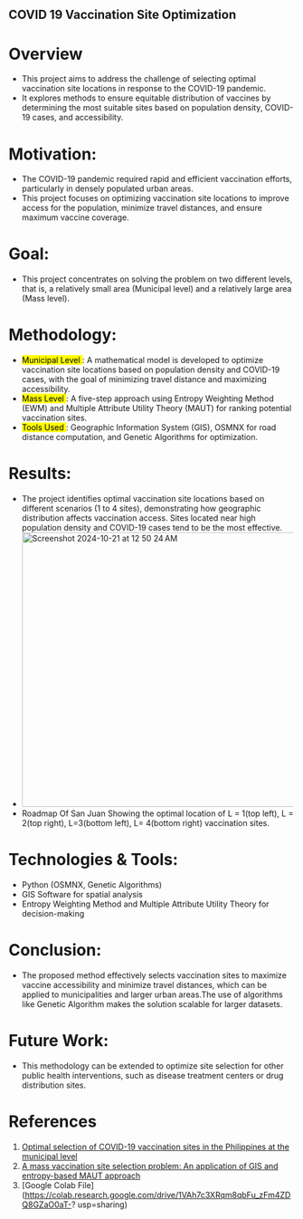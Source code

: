 ## COVID 19 Vaccination Site Optimization
# Overview
* This project aims to address the challenge of selecting optimal vaccination site locations in response to the COVID-19 pandemic. 
* It explores methods to ensure equitable distribution of vaccines by determining the most suitable sites based on population density, COVID-19 cases, and accessibility.
# Motivation:
* The COVID-19 pandemic required rapid and efficient vaccination efforts, particularly in densely populated urban areas. 
* This project focuses on optimizing vaccination site locations to improve access for the population, minimize travel distances, and ensure maximum vaccine coverage.

# Goal:
* This project concentrates on solving the problem on two different levels,
that is, a relatively small area (Municipal level) and a relatively large area
(Mass level).

# Methodology:
* <mark> Municipal Level </mark>: A mathematical model is developed to optimize vaccination site locations based on population density and COVID-19 cases,
  with the goal of minimizing travel distance and maximizing accessibility.
* <mark> Mass Level </mark>: A five-step approach using Entropy Weighting Method (EWM) and Multiple Attribute Utility Theory (MAUT) for ranking potential vaccination sites.
* <mark> Tools Used </mark> : Geographic Information System (GIS), OSMNX for road distance computation, and Genetic Algorithms for optimization.

# Results:
* The project identifies optimal vaccination site locations based on different scenarios (1 to 4 sites), demonstrating how geographic distribution affects vaccination access. Sites located near high population density and COVID-19 cases tend to be the most effective.
* <img width="485" alt="Screenshot 2024-10-21 at 12 50 24 AM" src="https://github.com/user-attachments/assets/b1a1fcb0-f877-4892-910b-5d31e1ef7af4">
* Roadmap Of San Juan Showing the optimal location of L = 1(top left), L = 2(top right), L=3(bottom left), L= 4(bottom right) vaccination sites.
  

# Technologies & Tools:
* Python (OSMNX, Genetic Algorithms)
* GIS Software for spatial analysis
* Entropy Weighting Method and Multiple Attribute Utility Theory for decision-making

# Conclusion: 
* The proposed method effectively selects vaccination sites to maximize vaccine accessibility and minimize travel distances, which can be applied to municipalities and larger urban areas.The use of algorithms like Genetic Algorithm makes the solution scalable for larger datasets.

# Future Work:
* This methodology can be extended to optimize site selection for other public health interventions, such as disease treatment centers or drug distribution sites.

# References
1) [Optimal selection of COVID-19 vaccination sites in the Philippines at the municipal level](https://peerj.com/articles/14151/)
2) [A mass vaccination site selection problem: An application of GIS and
entropy-based MAUT approach ](https://www.ncbi.nlm.nih.gov/pmc/articles/PMC9212444/pdf/main.pdf)
3) [Google Colab File](https://colab.research.google.com/drive/1VAh7c3XRqm8qbFu_zFm4ZDQ8GZaO0aT-?
usp=sharing)
